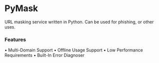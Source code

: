 # PyMask
URL masking service written in Python. Can be used for phishing, or other uses.

### Features
• Multi-Domain Support
• Offline Usage Support
• Low Performance Requirements
• Built-In Error Diagnoser
